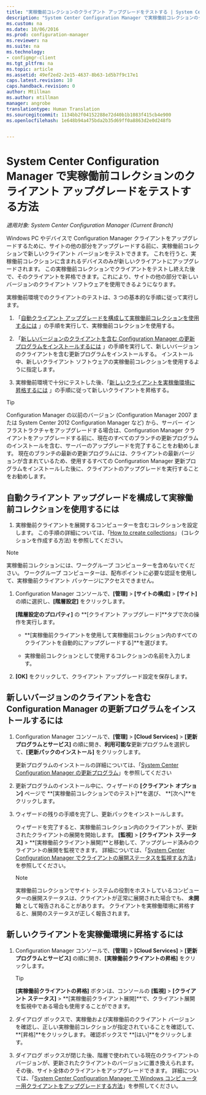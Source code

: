```yaml
---
title: "実稼働前コレクションのクライアント アップグレードをテストする | System Center Configuration Manager"
description: "System Center Configuration Manager で実稼働前コレクションのクライアント アップグレードをテストします。"
ms.custom: na
ms.date: 10/06/2016
ms.prod: configuration-manager
ms.reviewer: na
ms.suite: na
ms.technology:
- configmgr-client
ms.tgt_pltfrm: na
ms.topic: article
ms.assetid: 49ef2ed2-2e15-4637-8b63-1d5b7f9c17e1
caps.latest.revision: 10
caps.handback.revision: 0
author: Mtillman
ms.author: mtillman
manager: angrobe
translationtype: Human Translation
ms.sourcegitcommit: 1134bb2f04152288e72d40b1b1083f415cb4e900
ms.openlocfilehash: 1e648b94a475bda2b35d69ff0a8863d2e0d248fb


---
```

# <a name="how-to-test-client-upgrades-in-a-preproduction-collection-in-system-center-configuration-manager"></a>System Center Configuration Manager で実稼働前コレクションのクライアント アップグレードをテストする方法

*適用対象: System Center Configuration Manager (Current Branch)*

Windows PC やデバイスで Configuration Manager クライアントをアップグレードするために、サイトの他の部分をアップグレードする前に、実稼働前コレクションで新しいクライアント バージョンをテストできます。  これを行うと、実稼働前コレクションに含まれるデバイスのみが新しいクライアントにアップグレードされます。 この実稼働前コレクションでクライアントをテストし終えた後で、そのクライアントを昇格できます。これにより、サイトの他の部分で新しいバージョンのクライアント ソフトウェアを使用できるようになります。  

 実稼働前環境でのクライアントのテストは、3 つの基本的な手順に従って実行します。  

1.  「[自動クライアント アップグレードを構成して実稼働前コレクションを使用するには](#BKMK_config) 」の手順を実行して、実稼働前コレクションを使用する。  

2.  「[新しいバージョンのクライアントを含む Configuration Manager の更新プログラムをインストールするには](#BKMK_install) 」の手順を実行して、新しいバージョンのクライアントを含む更新プログラムをインストールする。 インストール中、新しいクライアント ソフトウェアの実稼働前コレクションを使用するように指定します。  

3.  実稼働前環境で十分にテストした後、「[新しいクライアントを実稼働環境に昇格するには](#BKMK_promote) 」の手順に従って新しいクライアントを昇格する。  

> [!TIP]  
>  Configuration Manager の以前のバージョン \(Configuration Manager 2007 または System Center 2012 Configuration Manager など\) から、サーバー インフラストラクチャをアップグレードする場合は、Configuration Manager クライアントをアップグレードする前に、現在のすべてのブランチの更新プログラムのインストールを含む、サーバーのアップグレードを完了することをお勧めします。   現在のブランチの最新の更新プログラムには、クライアントの最新バージョンが含まれているため、使用するすべての Configuration Manager 更新プログラムをインストールした後に、クライアントのアップグレードを実行することをお勧めします。  

##  <a name="a-namebkmkconfiga-to-configure-automatic-client-upgrades-to-use-a-preproduction-collection"></a><a name="BKMK_config"></a> 自動クライアント アップグレードを構成して実稼働前コレクションを使用するには  

1. 実稼働前クライアントを展開するコンピューターを含むコレクションを設定します。 この手順の詳細については、「[How to create collections](..\collections\create-collections.md)」 (コレクションを作成する方法) を参照してください。

> [!NOTE]
> 実稼働前コレクションには、ワークグループ コンピューターを含めないでください。 ワークグループ コンピューターは、配布ポイントに必要な認証を使用して、実稼働前クライアント パッケージにアクセスできません。   

1.  Configuration Manager コンソールで、**[管理]** > **[サイトの構成]** > **[サイト]** の順に選択し、**[階層設定]** をクリックします。  

     **[階層設定のプロパティ]** の **[クライアント アップグレード]**タブで次の操作を実行します。  

    -    **[実稼働前クライアントを使用して実稼働前コレクション内のすべてのクライアントを自動的にアップグレードする]**を選びます。  

    -   実稼働前コレクションとして使用するコレクションの名前を入力します。  

2.  **[OK]** をクリックして、クライアント アップグレード設定を保存します。  

##  <a name="a-namebkmkinstalla-to-install-a-configuration-manager-update-that-includes-a-new-version-of-the-client"></a><a name="BKMK_install"></a> 新しいバージョンのクライアントを含む Configuration Manager の更新プログラムをインストールするには  

1.  Configuration Manager コンソールで、**[管理]** > **[Cloud Services]** > **[更新プログラムとサービス]** の順に開き、**利用可能な**更新プログラムを選択して、**[更新パックのインストール]** をクリックします。  

     更新プログラムのインストールの詳細については、「[System Center Configuration Manager の更新プログラム](../../../../core/servers/manage/updates.md)」を参照してください  

2.  更新プログラムのインストール中に、ウィザードの **[クライアント オプション]** ページで **[実稼働前コレクションでのテスト]**を選び、 **[次へ]**をクリックします。  

3.  ウィザードの残りの手順を完了し、更新パックをインストールします。  

     ウィザードを完了すると、実稼働前コレクション内のクライアントが、更新されたクライアントの展開を開始します。 **[監視]** > **[クライアント ステータス]** > **[実稼働前クライアント展開]**と移動して、アップグレード済みのクライアントの展開を監視できます。 詳細については、「[System Center Configuration Manager でクライアントの展開ステータスを監視する方法](../../../../core/clients/deploy/monitor-client-deployment-status.md)」を参照してください。

    > [!NOTE]
    > 実稼働前コレクションでサイト システムの役割をホストしているコンピューターの展開ステータスは、クライアントが正常に展開された場合でも、 **未開始** として報告されることがあります。 クライアントを実稼働環境に昇格すると、展開のステータスが正しく報告されます。

##  <a name="a-namebkmkpromotea-to-promote-the-new-client-to-production"></a><a name="BKMK_promote"></a> 新しいクライアントを実稼働環境に昇格するには  

1.  Configuration Manager コンソールで、**[管理]** > **[Cloud Services]** > **[更新プログラムとサービス]** の順に開き、**[実稼働前クライアントの昇格]** をクリックします。

    > [!TIP]
    > **[実稼働前クライアントの昇格]** ボタンは、コンソールの **[監視]** > **[クライアント ステータス]** > **[実稼働前クライアント展開]**で、クライアント展開を監視中である場合も使用することができます。

2.  ダイアログ ボックスで、実稼働および実稼働前のクライアント バージョンを確認し、正しい実稼働前コレクションが指定されていることを確認して、 **[昇格]**をクリックします。 確認ボックスで **[はい]**をクリックします。  

3.  ダイアログ ボックスが閉じた後、階層で使われている現在のクライアントのバージョンが、更新されたクライアントのバージョンに置き換えられます。 その後、サイト全体のクライアントをアップグレードできます。 詳細については、「[System Center Configuration Manager で Windows コンピューター用クライアントをアップグレードする方法](../../../../core/clients/manage/upgrade/upgrade-clients-for-windows-computers.md)」を参照してください。  



<!--HONumber=Nov16_HO1-->



